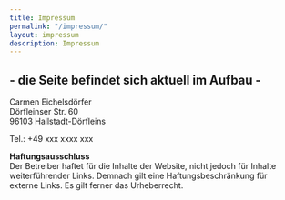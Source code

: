 ```yaml
---
title: Impressum
permalink: "/impressum/"
layout: impressum
description: Impressum
---
```


<h2 class="text-center w-100">
- die Seite befindet sich aktuell im Aufbau -
</h2>

Carmen Eichelsdörfer<br>
Dörfleinser Str. 60<br>
96103 Hallstadt-Dörfleins

Tel.: +49 xxx xxxx xxx

**Haftungsausschluss**<br>
Der Betreiber haftet für die Inhalte der Website, nicht jedoch für Inhalte weiterführender Links. Demnach gilt eine Haftungsbeschränkung für externe Links.
Es gilt ferner das Urheberrecht.
<!-- TODO: Zahlreiche weitere Angaben -->
